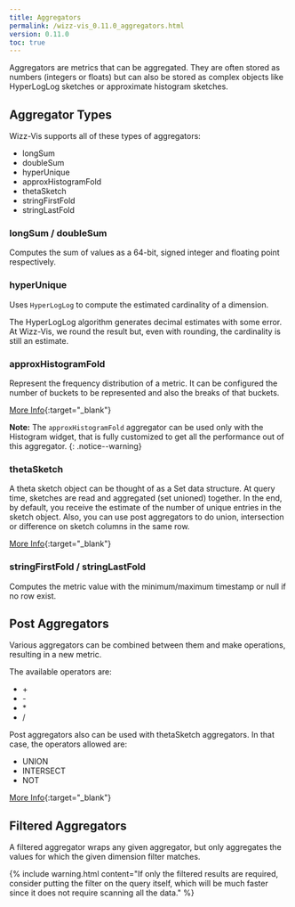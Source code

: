 ```yaml
---
title: Aggregators
permalink: /wizz-vis_0.11.0_aggregators.html
version: 0.11.0
toc: true
---
```


Aggregators are metrics that can be aggregated. They are often stored as numbers (integers or floats) but can also be stored as complex objects like HyperLogLog sketches or approximate histogram sketches.

## Aggregator Types

Wizz-Vis supports all of these types of aggregators:

* longSum
* doubleSum
* hyperUnique
* approxHistogramFold
* thetaSketch
* stringFirstFold
* stringLastFold

### longSum / doubleSum

Computes the sum of values as a 64-bit, signed integer and floating point respectively.

### hyperUnique

Uses `HyperLogLog` to compute the estimated cardinality of a dimension.

The HyperLogLog algorithm generates decimal estimates with some error. At Wizz-Vis, we round the result but, even with rounding, the cardinality is still an estimate.

### approxHistogramFold

Represent the frequency distribution of a metric. It can be configured the number of buckets to be represented and also the breaks of that buckets.

[More Info](http://druid.io/docs/latest/development/extensions-core/approximate-histograms.html){:target="_blank"}

**Note:** The `approxHistogramFold` aggregator can be used only with the Histogram widget, that is fully customized to get all the performance out of this aggregator.
{: .notice--warning}


### thetaSketch

A theta sketch object can be thought of as a Set data structure. At query time, sketches are read and aggregated (set unioned) together. In the end, by default, you receive the estimate of the number of unique entries in the sketch object. Also, you can use post aggregators to do union, intersection or difference on sketch columns in the same row.

[More Info](http://druid.io/docs/latest/development/extensions-core/datasketches-aggregators){:target="_blank"}

### stringFirstFold / stringLastFold

Computes the metric value with the minimum/maximum timestamp or null if no row exist.

## Post Aggregators

Various aggregators can be combined between them and make operations, resulting in a new metric.

The available operators are:

* \+
* \-
* \*
* /

Post aggregators also can be used with thetaSketch aggregators. In that case, the operators allowed are:

* UNION
* INTERSECT
* NOT

[More Info](http://druid.io/docs/latest/querying/post-aggregations.html){:target="_blank"}

## Filtered Aggregators

A filtered aggregator wraps any given aggregator, but only aggregates the values for which the given dimension filter matches.

{% include warning.html content="If only the filtered results are required, consider putting the filter on the query itself, which will be much faster since it does not require scanning all the data." %}
